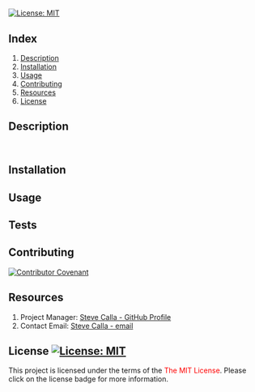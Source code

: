 #  
[![License:  MIT](https://img.shields.io/badge/License-MIT-yellow.svg)](https://opensource.org/licenses/MIT)

## Index

1. [Description](#description)
2. [Installation](#installation)
3. [Usage](#usage)
4. [Contributing](#contributing)
5. [Resources](#resources)
6. [License](#license)

## Description

```
 
```

## Installation



## Usage



## Tests



## Contributing
[![Contributor Covenant](https://img.shields.io/badge/Contributor%20Covenant-2.1-4baaaa.svg)](code_of_conduct.md)



## Resources

1. Project Manager: [Steve Calla - GitHub Profile](https://github.com/)
2. Contact Email: [Steve Calla - email]()

## License [![License:  MIT](https://img.shields.io/badge/License-MIT-yellow.svg)](https://opensource.org/licenses/MIT)

This project is licensed under the terms of the <span style="color:red">The MIT License</span>. Please click on the license badge for more information.

<!-- DELETE THIS SECTION FOR THE FINAL README. Per Github, you are under no obligation to choose a license. However, without a license, the default copyright laws apply, meaning that you retain all rights to your source code and no one may reproduce, distribute, or create derivative works from your work. If you're creating an open source project, we strongly encourage you to include an open source license. The Open Source Guide provides additional guidance on choosing the correct license for your project. SEE THE FOLLOWING LINKS FOR MORE INFORMATION:

1. GitHub: [Licensing a repository](https://docs.github.com/en/repositories/managing-your-repositorys-settings-and-features/customizing-your-repository/licensing-a-repository)
2. Open Source Guide: [To Choose A License](https://choosealicense.com/)
-->